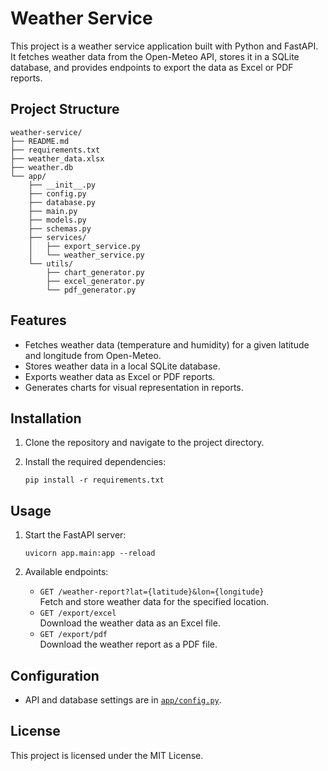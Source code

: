 # Weather Service

This project is a weather service application built with Python and FastAPI. It fetches weather data from the Open-Meteo API, stores it in a SQLite database, and provides endpoints to export the data as Excel or PDF reports.

## Project Structure

```
weather-service/
├── README.md
├── requirements.txt
├── weather_data.xlsx
├── weather.db
└── app/
    ├── __init__.py
    ├── config.py
    ├── database.py
    ├── main.py
    ├── models.py
    ├── schemas.py
    ├── services/
    │   ├── export_service.py
    │   └── weather_service.py
    └── utils/
        ├── chart_generator.py
        ├── excel_generator.py
        └── pdf_generator.py
```

## Features

- Fetches weather data (temperature and humidity) for a given latitude and longitude from Open-Meteo.
- Stores weather data in a local SQLite database.
- Exports weather data as Excel or PDF reports.
- Generates charts for visual representation in reports.

## Installation

1. Clone the repository and navigate to the project directory.
2. Install the required dependencies:

    ```
    pip install -r requirements.txt
    ```

## Usage

1. Start the FastAPI server:

    ```
    uvicorn app.main:app --reload
    ```

2. Available endpoints:
    - `GET /weather-report?lat={latitude}&lon={longitude}`  
      Fetch and store weather data for the specified location.
    - `GET /export/excel`  
      Download the weather data as an Excel file.
    - `GET /export/pdf`  
      Download the weather report as a PDF file.

## Configuration

- API and database settings are in [`app/config.py`](app/config.py).

## License

This project is licensed under the MIT License.

